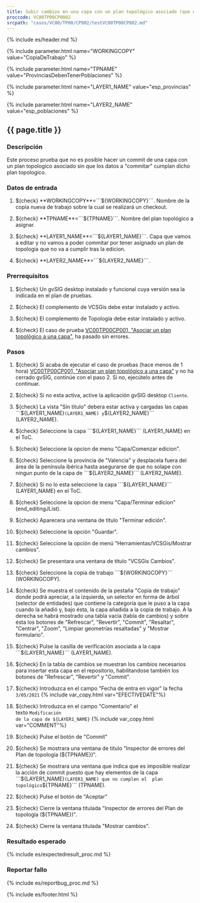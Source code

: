 ```yaml
---
title: Subir cambios en una capa con un plan topológico asociado (que no pasen el plan)
proccode: VC00TP00CP0002
srcpath: "casos/VC00/TP00/CP002/testVC00TP00CP002.md"
---
```


{% include es/header.md %}

{% include parameter.html name="WORKINGCOPY" value="CopiaDeTrabajo" %}

{% include parameter.html name="TPNAME" value="ProvinciasDebenTenerPoblaciones" %}

{% include parameter.html name="LAYER1_NAME" value="esp_provincias" %}

{% include parameter.html name="LAYER2_NAME" value="esp_poblaciones" %}


## {{ page.title }}

### Descripción

Este proceso prueba que no es posible hacer un commit de una capa con un plan topologico asociado sin que los
datos a "commitar" cumplan dicho plan topologico.

### Datos de entrada

1. ${check} **WORKINGCOPY**=```${WORKINGCOPY}```. Nombre de la copia nueva de trabajo sobre la cual se realizará un checkout.

1. ${check} **TPNAME**=```${TPNAME}```. Nombre del plan topológico a asignar.

1. ${check} **LAYER1_NAME**=```${LAYER1_NAME}```. Capa que vamos a editar y no vamos a poder commitar
   por tener asignado un plan de topologia que no va a cumplir tras la edicion.

1. ${check} **LAYER2_NAME**=```${LAYER2_NAME}```. 

### Prerrequisitos

1. ${check} Un gvSIG desktop instalado y funcional cuya versión sea la indicada en el plan de pruebas.

1. ${check} El complemento de VCSGis debe estar instalado y activo.

1. ${check} El complemento de Topología debe estar instalado y activo.

1. ${check} El caso de prueba [VC00TP00CP001, "Asociar un plan topológico a una capa"](../../TP00/CP001/testVC00TP00CP001.md),
   ha pasado sin errores.

### Pasos

1. ${check} Si acaba de ejecutar el caso de pruebas (hace menos de 1 hora) 
   [VC00TP00CP001, "Asociar un plan topológico a una capa"](../../TP00/CP001/testVC00TP00CP001.md)
    y no ha cerrado gvSIG, continúe con el paso 2. Si no, ejecútelo antes de continuar.

2. ${check} Si no esta activa, active la aplicación gvSIG desktop  ```Cliente```.

3. ${check} La vista "Sin titulo" debera estar activa y cargadas las capas ```${LAYER1_NAME}``` (LAYER1_NAME) y ```${LAYER2_NAME}``` (LAYER2_NAME).

4. ${check} Seleccione la capa ```${LAYER1_NAME}``` (LAYER1_NAME) en el ToC.

5. ${check} Seleccione la opcion de menu "Capa/Comenzar edicion".

6. ${check} Seleccione la provincia de "Valencia" y desplacela fuera del área de la península ibérica hasta
    asegurarse de que no solape con ningun punto de la capa de ```${LAYER2_NAME}``` (LAYER2_NAME).

7. ${check} Si no lo esta seleccione la capa ```${LAYER1_NAME}``` (LAYER1_NAME) en el ToC.

8. ${check} Seleccione la opcion de menu "Capa/Terminar edicion" (end_editingJList).

9. ${check} Aparecera una ventana de titulo "Terminar edición".

10. ${check} Seleccione la opción "Guardar".

11. ${check} Seleccione la opción de menú "Herramientas/VCSGis/Mostrar cambios".

12. ${check} Se presentara una ventana de título  "VCSGis Cambios".

13. ${check} Seleccione la copia de trabajo ```${WORKINGCOPY}``` (WORKINGCOPY).

14. ${check} Se muestra el contenido de la pestaña "Copia de trabajo" donde podrá apreciar,
    a la izquierda, un selector en forma de árbol (selector de entidades) que contiene la categoría que le 
    puso a la capa cuando la añadió y, bajo ésta, la capa añadida a la copia de trabajo.
    A la derecha se habrá mostrado una tabla vacía (tabla de cambios) y sobre ésta los botones de "Refrescar",
    "Revertir", "Commit", "Resaltar", "Centrar", "Zoom", "Limpiar geometrías resaltadas" y "Mostrar formulario".

15. ${check} Pulse la casilla de verificación asociada a la capa ```${LAYER1_NAME}``` (LAYER1_NAME).

16. ${check} En la tabla de cambios se muestran los cambios necesarios para insertar esta capa en el repositorio, 
    habilitandose también los botones de "Refrescar", "Revertir" y "Commit".

17. ${check} Introduzca en el campo "Fecha de entra en vigor" la 
    fecha <code id="EFECTIVEDATE" class="language-plaintext highlighter-rouge">3/05/2021</code> {% include var_copy.html var="EFECTIVEDATE"%}

18. ${check} Introduzca en el campo "Comentario" el   
    texto <code id="COMMENT" class="language-plaintext highlighter-rouge">Modificación de la capa de ${LAYER1_NAME}</code> {% include var_copy.html var="COMMENT"%}

19. ${check} Pulse el botón de "Commit"

20. ${check} Se mostrara una ventana de titulo "Inspector de errores del Plan de topología (${TPNAME})".
    
21. ${check} Se mostrara una ventana que indica que es imposible realizar la 
    acción de commit puesto que hay elementos  de la capa ```${LAYER1_NAME}``` (LAYER1_NAME) que no cumplen el 
    plan topológico ```${TPNAME}``` (TPNAME).
    
22. ${check} Pulse el botón de "Aceptar"

23. ${check} Cierre la ventana titulada "Inspector de errores del Plan de topología (${TPNAME})".

24. ${check} Cierre la ventana titulada "Mostrar cambios".

### Resultado esperado

{% include es/expectedresult_proc.md %}

### Reportar fallo

{% include es/reportbug_proc.md %}

{% include es/footer.html %}
